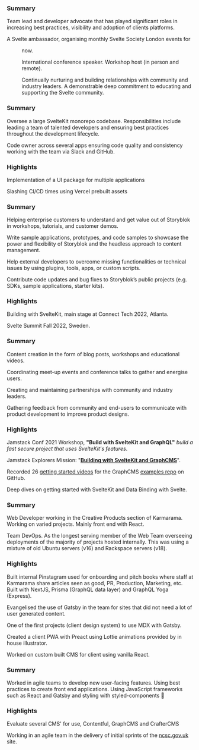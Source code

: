 <script lang="ts">
  import { DD, Collapse, RoleDetails } from '$lib/components'
</script>

<RoleDetails 
  position="Consultant"
  company="OES Technology"
  startDate="2021-04-26"
  endDate="" 
/>

<section class='all-prose mb-8'>

### Summary

Team lead and developer advocate that has played significant roles in
increasing best practices, visibility and adoption of clients
platforms.

A Svelte ambassador, organising monthly Svelte Society London events
for <DD from="2021-11-14" /> now.

International conference speaker. Workshop host (in person and
remote).

Continually nurturing and building relationships with community and
industry leaders. A demonstrable deep commitment to educating and
supporting the Svelte community.

</section>

<span class="divider before:bg-primary after:bg-primary mb-10 print:mb-0"></span>

<RoleDetails 
  position="Application Team Lead"
  company="XtendOps"
  startDate="2023-09-11"
  endDate="" 
/>

<section class='all-prose mb-8'>

### Summary

Oversee a large SvelteKit monorepo codebase. Responsibilities include
leading a team of talented developers and ensuring best practices
throughout the development lifecycle.

Code owner across several apps ensuring code quality and consistency
working with the team via Slack and GitHub.

### Highlights

Implementation of a UI package for multiple applications

Slashing CI/CD times using Vercel prebuilt assets

</section>

<span class="divider before:bg-primary after:bg-primary mb-10 print:mb-0"></span>

<RoleDetails 
  position="Developer Relations Engineer"
  company="Storyblok"
  startDate="2022-08-22"
  endDate="2023-08-22" 
/>

<!-- actual Storyblok end date 2023-08-08 -->

<section class='all-prose mb-8'>

### Summary

Helping enterprise customers to understand and get value out of
Storyblok in workshops, tutorials, and customer demos.

Write sample applications, prototypes, and code samples to showcase
the power and flexibility of Storyblok and the headless approach to
content management.

Help external developers to overcome missing functionalities or
technical issues by using plugins, tools, apps, or custom scripts.

Contribute code updates and bug fixes to Storyblok’s public projects
(e.g. SDKs, sample applications, starter kits).

### Highlights

Building with SvelteKit, main stage at Connect Tech 2022, Atlanta.

Svelte Summit Fall 2022, Sweden.

</section>

<span class="divider before:bg-primary after:bg-primary mb-10 print:mb-0"></span>

<RoleDetails 
  position="Developer Advocate"
  company="GraphCMS"
  startDate="2021-04-26"
  endDate="2022-07-30" 
/>

<section class='all-prose mb-8'>

### Summary

Content creation in the form of blog posts, workshops and educational
videos.

Coordinating meet-up events and conference talks to gather and
energise users.

Creating and maintaining partnerships with community and industry
leaders.

Gathering feedback from community and end-users to communicate with
product development to improve product designs.

### Highlights

Jamstack Conf 2021 Workshop, **"Build with SvelteKit and GraphQL"**
_build a fast secure project that uses SvelteKit's features_.

Jamstack Explorers Mission: "**[Building with SvelteKit
and GraphCMS]**".

Recorded 26 [getting started videos] for the GraphCMS [examples repo] on
GitHub.

Deep dives on getting started with SvelteKit and Data Binding with
Svelte.

</section>

<span class="divider before:bg-primary after:bg-primary mb-10 print:mb-0"></span>

<!-- Links -->

[building with sveltekit and graphcms]:
	https://explorers.netlify.com/learn/building-with-sveltekit-and-graphcms
[getting started videos]:
	https://www.youtube.com/watch?v=C8M-JhhYaBs&list=PL5SvzogSTpeH1Szqw4tPi9ZfgXDbY8GU-
[examples repo]: https://github.com/GraphCMS/graphcms-examples/

<RoleDetails 
  position="Web Developer"
  company="Karmarama"
  startDate="2018-09-03"
  endDate="2021-04-23" 
/>

<section class='all-prose mb-8'>

### Summary

Web Developer working in the Creative Products section of Karmarama.
Working on varied projects. Mainly front end with React.

Team DevOps. As the longest serving member of the Web Team overseeing
deployments of the majority of projects hosted internally. This was
using a mixture of old Ubuntu servers (v16) and Rackspace servers
(v18).

### Highlights

Built internal Pinstagram used for onboarding and pitch books where
staff at Karmarama share articles seen as good, PR, Production,
Marketing, etc. Built with NextJS, Prisma (GraphQL data layer) and
GraphQL Yoga (Express).

Evangelised the use of Gatsby in the team for sites that did not need
a lot of user generated content.

One of the first projects (client design system) to use MDX with
Gatsby.

Created a client PWA with Preact using Lottie animations provided by
in house illustrator.

Worked on custom built CMS for client using vanilla React.

</section>

<span class="divider before:bg-primary after:bg-primary mb-10 print:mb-0"></span>

<RoleDetails 
  position="Front-End Developer"
  company="Zaizi"
  startDate="2018-03-08"
  endDate="2018-08-31" 
/>

<section class='all-prose mb-8'>

### Summary

Worked in agile teams to develop new user-facing features. Using best
practices to create front end applications. Using JavaScript
frameworks such as React and Gatsby and styling with styled-components
💅

### Highlights

Evaluate several CMS' for use, Contentful, GraphCMS and CrafterCMS

Working in an agile team in the delivery of initial sprints of the
[ncsc.gov.uk](https://ncsc.gov.uk) site.

</section>

<span class="divider before:bg-primary after:bg-primary mb-10 print:mb-0"></span>
